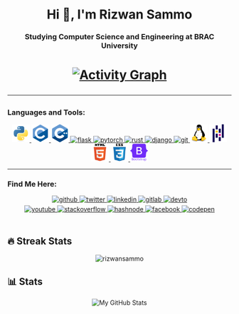 
<h1 align="center">Hi 👋, I'm Rizwan Sammo</h1>
<h3 align="center">Studying Computer Science and Engineering at BRAC University</h3>

<h1><h1/>
<p align="center">
  <a href="https://github-readme-stats.vercel.app/api/top-langs/?username=rizwansammo&theme=gotham&langs_count=6&layout=compact"><img alt="Activity Graph" src="https://github-readme-stats.vercel.app/api/top-langs/?username=rizwansammo&theme=gotham&langs_count=6&layout=compact" /></a>
 </p>

<hr class="solid" hr.solid {border-top: 3px solid #bbb;}>
<p align="left"> <h3 align="left">Languages and Tools:</h3>
<p align="center"> <a href="https://www.python.org" target="_blank" rel="noreferrer"> <img src="https://raw.githubusercontent.com/devicons/devicon/master/icons/python/python-original.svg" alt="python" width="40" height="40"/> </a> <a href="https://www.cprogramming.com/" target="_blank" rel="noreferrer"> <img src="https://raw.githubusercontent.com/devicons/devicon/master/icons/c/c-original.svg" alt="c" width="40" height="40"/> </a> <a href="https://www.w3schools.com/cpp/" target="_blank" rel="noreferrer"> <img src="https://raw.githubusercontent.com/devicons/devicon/master/icons/cplusplus/cplusplus-original.svg" alt="cplusplus" width="40" height="40"/>  <a href="https://flask.palletsprojects.com/" target="_blank" rel="noreferrer"> <img src="https://encrypted-tbn0.gstatic.com/images?q=tbn:ANd9GcTRjXp4zSyxD21A92j7yK9KjYkzLRyq-ZkAug&usqp=CAU" alt="flask" width="40" height="40"/> </a> </a> <a href="https://pytorch.org/" target="_blank" rel="noreferrer"> <img src="https://www.vectorlogo.zone/logos/pytorch/pytorch-icon.svg" alt="pytorch" width="40" height="40"/> </a> <a href="https://www.r-project.org/" target="_blank" rel="noreferrer"> <img src="https://upload.wikimedia.org/wikipedia/commons/thumb/1/1b/R_logo.svg/724px-R_logo.svg.png?20160212050515" alt="rust" width="40" height="40"/> </a>  </a> <a href="https://www.djangoproject.com/" target="_blank" rel="noreferrer"> <img src="https://cdn.worldvectorlogo.com/logos/django.svg" alt="django" width="40" height="40"/> </a> </a> <a href="https://git-scm.com/" target="_blank" rel="noreferrer"> <img src="https://www.vectorlogo.zone/logos/git-scm/git-scm-icon.svg" alt="git" width="40" height="40"/> </a> <a href="https://www.linux.org/" target="_blank" rel="noreferrer"> <img src="https://raw.githubusercontent.com/devicons/devicon/master/icons/linux/linux-original.svg" alt="linux" width="40" height="40"/> </a> <a href="https://pandas.pydata.org/" target="_blank" rel="noreferrer"> <img src="https://raw.githubusercontent.com/devicons/devicon/2ae2a900d2f041da66e950e4d48052658d850630/icons/pandas/pandas-original.svg" alt="pandas" width="40" height="40"/> </a> <a href="https://www.w3.org/html/" target="_blank" rel="noreferrer"> <img src="https://raw.githubusercontent.com/devicons/devicon/master/icons/html5/html5-original-wordmark.svg" alt="html5" width="40" height="40"/> </a> <a href="https://www.w3schools.com/css/" target="_blank" rel="noreferrer"> <img src="https://raw.githubusercontent.com/devicons/devicon/master/icons/css3/css3-original-wordmark.svg" alt="css3" width="40" height="40"/> <a href="https://getbootstrap.com" target="_blank" rel="noreferrer"> <img src="https://raw.githubusercontent.com/devicons/devicon/master/icons/bootstrap/bootstrap-plain-wordmark.svg" alt="bootstrap" width="40" height="40"/> </a> </p>

<hr class="solid" hr.solid {border-top: 3px solid #bbb;}>
<h3>Find Me Here:</h3> 
<div align="center">
<a href="https://github.com/rizwansammo" target="_blank">
<img src=https://img.shields.io/badge/github-%2324292e.svg?&style=for-the-badge&logo=github&logoColor=white alt=github style="margin-bottom: 5px;" />
</a>
<a href="https://twitter.com/zerobyte_rizwan" target="_blank">
<img src=https://img.shields.io/badge/twitter-%2300acee.svg?&style=for-the-badge&logo=twitter&logoColor=white alt=twitter style="margin-bottom: 5px;" />
</a>
<a href="https://www.linkedin.com/in/rizwan-sammo-b43647256" target="_blank">
<img src=https://img.shields.io/badge/linkedin-%231E77B5.svg?&style=for-the-badge&logo=linkedin&logoColor=white alt=linkedin style="margin-bottom: 5px;" />
</a>
<a href="https://gitlab.com/rizwansammo" target="_blank">
<img src=https://img.shields.io/badge/gitlab-330F63.svg?&style=for-the-badge&logo=gitlab&logoColor=white alt=gitlab style="margin-bottom: 5px;" />
</a>
<a href="https://dev.to/rizwansammo" target="_blank">
<img src=https://img.shields.io/badge/dev.to-%2308090A.svg?&style=for-the-badge&logo=dev.to&logoColor=white alt=devto style="margin-bottom: 5px;" />
</a></br>
<a href="https://www.youtube.com/user/UCM-gzgz7FLPVSV0WjVPXoyQ" target="_blank">
<img src=https://img.shields.io/badge/youtube-%23EE4831.svg?&style=for-the-badge&logo=youtube&logoColor=white alt=youtube style="margin-bottom: 5px;" />
</a>
<a href="https://stackoverflow.com/users/20428078/zero-byte" target="_blank">
<img src=https://img.shields.io/badge/stackoverflow-%23F28032.svg?&style=for-the-badge&logo=stackoverflow&logoColor=white alt=stackoverflow style="margin-bottom: 5px;" />
</a>
<a href="https://hashnode.com/@rizwansammo" target="_blank">
<img src=https://img.shields.io/badge/hashnode-%232962FF.svg?&style=for-the-badge&logo=hashnode&logoColor=white alt=hashnode style="margin-bottom: 5px;" />
</a>
<a href="https://www.facebook.com/r.rizwansammo" target="_blank">
<img src=https://img.shields.io/badge/facebook-%232E87FB.svg?&style=for-the-badge&logo=facebook&logoColor=white alt=facebook style="margin-bottom: 5px;" />
</a>
<a href="https://codepen.com/rizwansammo" target="_blank">
<img src=https://img.shields.io/badge/codepen-%23131417.svg?&style=for-the-badge&logo=codepen&logoColor=white alt=codepen style="margin-bottom: 5px;" />
</a>  
</div>  
</br>


<h2>🔥 Streak Stats</h2>

<p align="center">
   <img src="https://github-readme-streak-stats.herokuapp.com/?user=rizwansammo&theme=gotham&hide_border=false" alt="rizwansammo" />
</p>

<h2>📊 Stats</h2>

<p align="center" href="https://github.com/rizwansammo/rizwansammo"><img alt="My GitHub Stats" src="https://github-readme-stats.vercel.app/api?username=rizwansammo&show_icons=true&theme=gotham"/></p>








  

  

